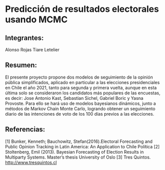 # Predicción de resultados electorales usando MCMC

## Integrantes:

Alonso Rojas
Tiare Letelier

## Resumen:

El presente proyecto propone dos modelos de seguimiento de la opinión pública simplificados, aplicado en particular a las elecciones presidenciales en Chile el año 2021, tanto para segunda y primera vuelta, aunque en esta última solo se consideraron los candidatos más populares de las encuestas, es decir: Jose Antonio Kast, Sebastian Sichel, Gabriel Boric y Yasna Provoste. Para ello se hará uso de modelos bayesianos dinámicos, junto a métodos de Markov Chain Monte Carlo, logrando obtener un seguimiento diario de las intenciones de voto de los 100 días previos a las elecciones.

## Referencias:

[1] Bunker, Kenneth; Bauchowitz, Stefan(2016).Electoral Forecasting and Public Opinion Tracking in Latin America: An Application to Chile Política
[2] Stoltenberg, Emil (2013). Bayesian Forecasting of Election Results in Multiparty Systems. Master’s thesis University of Oslo
[3] Tres Quintos. http://www.tresquintos.cl
